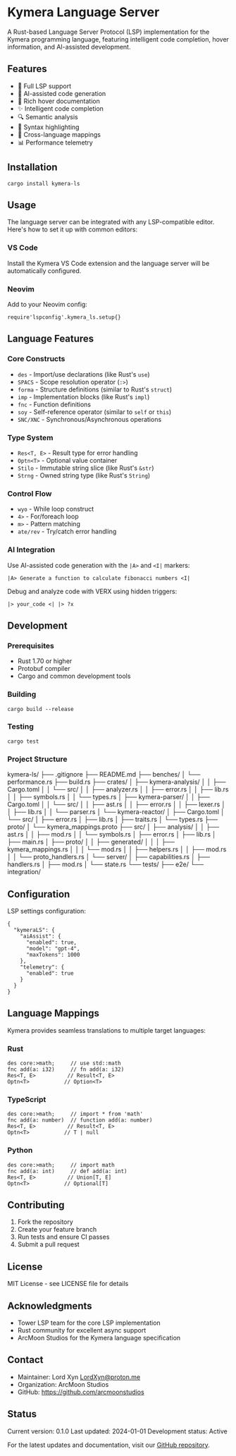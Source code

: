 # Kymera Language Server

A Rust-based Language Server Protocol (LSP) implementation for the Kymera programming language, featuring intelligent code completion, hover information, and AI-assisted development.

## Features

- 🚀 Full LSP support
- 🧠 AI-assisted code generation
- 📝 Rich hover documentation
- ✨ Intelligent code completion
- 🔍 Semantic analysis
- 🎨 Syntax highlighting
- 🔄 Cross-language mappings
- 📊 Performance telemetry

## Installation

    cargo install kymera-ls

## Usage

The language server can be integrated with any LSP-compatible editor. Here's how to set it up with common editors:

### VS Code

Install the Kymera VS Code extension and the language server will be automatically configured.

### Neovim

Add to your Neovim config:

    require'lspconfig'.kymera_ls.setup{}

## Language Features

### Core Constructs

- `des` - Import/use declarations (like Rust's `use`)
- `SPACS` - Scope resolution operator (`:>`)
- `forma` - Structure definitions (similar to Rust's `struct`)
- `imp` - Implementation blocks (like Rust's `impl`)
- `fnc` - Function definitions
- `soy` - Self-reference operator (similar to `self` or `this`)
- `SNC/XNC` - Synchronous/Asynchronous operations

### Type System

- `Res<T, E>` - Result type for error handling
- `Optn<T>` - Optional value container
- `Stilo` - Immutable string slice (like Rust's `&str`)
- `Strng` - Owned string type (like Rust's `String`)

### Control Flow

- `wyo` - While loop construct
- `4>` - For/foreach loop
- `m>` - Pattern matching
- `ate/rev` - Try/catch error handling

### AI Integration

Use AI-assisted code generation with the `|A>` and `<I|` markers:

    |A> Generate a function to calculate fibonacci numbers <I|

Debug and analyze code with VERX using hidden triggers:

    |> your_code <| |> ?x

## Development

### Prerequisites

- Rust 1.70 or higher
- Protobuf compiler
- Cargo and common development tools

### Building

    cargo build --release

### Testing

    cargo test

### Project Structure

kymera-ls/
├── .gitignore
├── README.md
├── benches/
│   └── performance.rs
├── build.rs
├── crates/
│   ├── kymera-analysis/
│   │   ├── Cargo.toml
│   │   └── src/
│   │       ├── analyzer.rs
│   │       ├── error.rs
│   │       ├── lib.rs
│   │       ├── symbols.rs
│   │       └── types.rs
│   ├── kymera-parser/
│   │   ├── Cargo.toml
│   │   └── src/
│   │       ├── ast.rs
│   │       ├── error.rs
│   │       ├── lexer.rs
│   │       ├── lib.rs
│   │       └── parser.rs
│   └── kymera-reactor/
│       ├── Cargo.toml
│       └── src/
│           ├── error.rs
│           ├── lib.rs
│           ├── traits.rs
│           └── types.rs
├── proto/
│   └── kymera_mappings.proto
├── src/
│   ├── analysis/
│   │   ├── ast.rs
│   │   ├── mod.rs
│   │   └── symbols.rs
│   ├── error.rs
│   ├── lib.rs
│   ├── main.rs
│   ├── proto/
│   │   ├── generated/
│   │   │   ├── kymera_mappings.rs
│   │   │   └── mod.rs
│   │   ├── helpers.rs
│   │   ├── mod.rs
│   │   └── proto_handlers.rs
│   └── server/
│       ├── capabilities.rs
│       ├── handlers.rs
│       ├── mod.rs
│       └── state.rs
└── tests/
    ├── e2e/
    └── integration/

## Configuration

LSP settings configuration:

    {
      "kymeraLS": {
        "aiAssist": {
          "enabled": true,
          "model": "gpt-4",
          "maxTokens": 1000
        },
        "telemetry": {
          "enabled": true
        }
      }
    }

## Language Mappings

Kymera provides seamless translations to multiple target languages:

### Rust
    des core:>math;     // use std::math
    fnc add(a: i32)     // fn add(a: i32)
    Res<T, E>          // Result<T, E>
    Optn<T>           // Option<T>

### TypeScript
    des core:>math;     // import * from 'math'
    fnc add(a: number)  // function add(a: number)
    Res<T, E>          // Result<T, E>
    Optn<T>           // T | null

### Python
    des core:>math;     // import math
    fnc add(a: int)     // def add(a: int)
    Res<T, E>          // Union[T, E]
    Optn<T>           // Optional[T]

## Contributing

1. Fork the repository
2. Create your feature branch
3. Run tests and ensure CI passes
4. Submit a pull request

## License

MIT License - see LICENSE file for details

## Acknowledgments

- Tower LSP team for the core LSP implementation
- Rust community for excellent async support
- ArcMoon Studios for the Kymera language specification

## Contact

- Maintainer: Lord Xyn <LordXyn@proton.me>
- Organization: ArcMoon Studios
- GitHub: https://github.com/arcmoonstudios

## Status

Current version: 0.1.0
Last updated: 2024-01-01
Development status: Active

For the latest updates and documentation, visit our [GitHub repository](https://github.com/arcmoonstudios/kymera-ls).